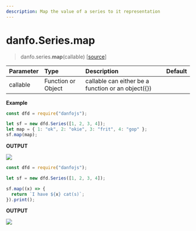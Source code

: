 ```yaml
---
description: Map the value of a series to it representation
---
```


# danfo.Series.map

> danfo.series.**map**\(callable\) \[[source](https://github.com/javascriptdata/danfojs/blob/master/src/danfojs-base/core/series.ts#L999)\]

| Parameter | Type               | Description                                          | Default |
| :-------- | :----------------- | :--------------------------------------------------- | :------ |
| callable  | Function or Object | callable can either be a function or an object\({}\) |         |

**Example**

```javascript
const dfd = require("danfojs");

let sf = new dfd.Series([1, 2, 3, 4]);
let map = { 1: "ok", 2: "okie", 3: "frit", 4: "gop" };
sf.map(map);
```

**OUTPUT**

![](../../.gitbook/assets/series_map.png)

```javascript
const dfd = require("danfojs");

let sf = new dfd.Series([1, 2, 3, 4]);

sf.map((x) => {
  return `I have ${x} cat(s)`;
}).print();
```

**OUTPUT**

![](../../.gitbook/assets/series_map1.png)
